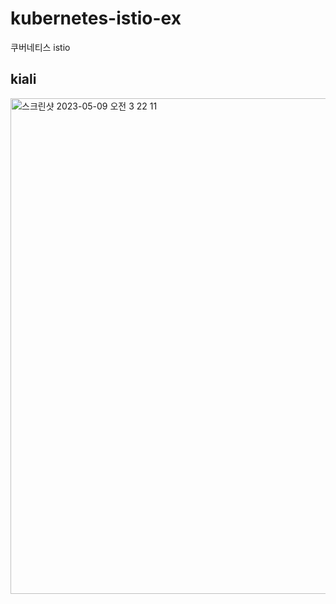 # kubernetes-istio-ex
쿠버네티스 istio 

## kiali

<img width="793" alt="스크린샷 2023-05-09 오전 3 22 11" src="https://user-images.githubusercontent.com/79779676/237025675-db6dbf65-85f8-487c-80ea-f5047f2bf75b.png">
